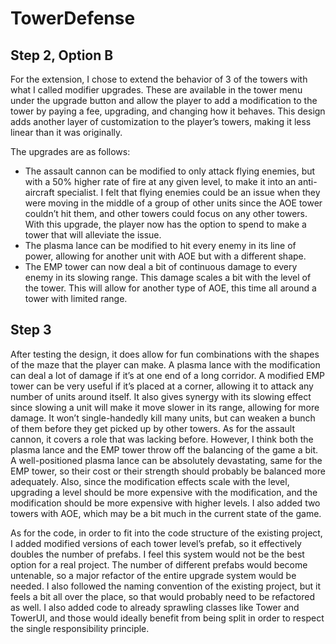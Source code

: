 # TowerDefense

## Step 2, Option B
For the extension, I chose to extend the behavior of 3 of the towers with what I called modifier upgrades. These are available in the tower menu under the upgrade button and allow the player to add a modification to the tower by paying a fee, upgrading, and changing how it behaves. This design adds another layer of customization to the player’s towers, making it less linear than it was originally.

The upgrades are as follows:
- The assault cannon can be modified to only attack flying enemies, but with a 50% higher rate of fire at any given level, to make it into an anti-aircraft specialist. I felt that flying enemies could be an issue when they were moving in the middle of a group of other units since the AOE tower couldn’t hit them, and other towers could focus on any other towers. With this upgrade, the player now has the option to spend to make a tower that will alleviate the issue.
- The plasma lance can be modified to hit every enemy in its line of power, allowing for another unit with AOE but with a different shape.
- The EMP tower can now deal a bit of continuous damage to every enemy in its slowing range. This damage scales a bit with the level of the tower. This will allow for another type of AOE, this time all around a tower with limited range.

## Step 3
After testing the design, it does allow for fun combinations with the shapes of the maze that the player can make. A plasma lance with the modification can deal a lot of damage if it’s at one end of a long corridor. A modified EMP tower can be very useful if it’s placed at a corner, allowing it to attack any number of units around itself. It also gives synergy with its slowing effect since slowing a unit will make it move slower in its range, allowing for more damage. It won’t single-handedly kill many units, but can weaken a bunch of them before they get picked up by other towers. As for the assault cannon, it covers a role that was lacking before. However, I think both the plasma lance and the EMP tower throw off the balancing of the game a bit. A well-positioned plasma lance can be absolutely devastating, same for the EMP tower, so their cost or their strength should probably be balanced more adequately. Also, since the modification effects scale with the level, upgrading a level should be more expensive with the modification, and the modification should be more expensive with higher levels. I also added two towers with AOE, which may be a bit much in the current state of the game.

As for the code, in order to fit into the code structure of the existing project, I added modified versions of each tower level’s prefab, so it effectively doubles the number of prefabs. I feel this system would not be the best option for a real project. The number of different prefabs would become untenable, so a major refactor of the entire upgrade system would be needed. I also followed the naming convention of the existing project, but it feels a bit all over the place, so that would probably need to be refactored as well. I also added code to already sprawling classes like Tower and TowerUI, and those would ideally benefit from being split in order to respect the single responsibility principle.